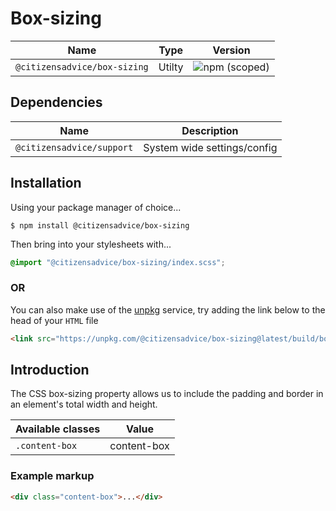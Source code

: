 # Box-sizing

| Name                         | Type   | Version                                                                      |
| ---------------------------- | ------ | ---------------------------------------------------------------------------- |
| `@citizensadvice/box-sizing` | Utilty | ![npm (scoped)](https://img.shields.io/npm/v/@citizensadvice/box-sizing.svg) |

## Dependencies

| Name                      | Description                 |
| ------------------------- | --------------------------- |
| `@citizensadvice/support` | System wide settings/config |

## Installation

Using your package manager of choice...

```shell
$ npm install @citizensadvice/box-sizing
```

Then bring into your stylesheets with...

```scss
@import "@citizensadvice/box-sizing/index.scss";
```

### OR

You can also make use of the [unpkg](https://unpkg.com) service, try adding the link below to the head of your `HTML` file

```html
<link src="https://unpkg.com/@citizensadvice/box-sizing@latest/build/box-sizing.css"/>
```

## Introduction

The CSS box-sizing property allows us to include the padding and border in an element's total width and height.

| Available classes | Value       |
| ----------------- | ----------- |
| `.content-box`    | content-box |

### Example markup

```html
<div class="content-box">...</div>
```
